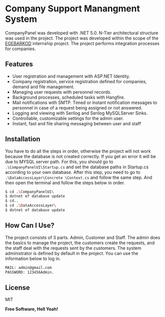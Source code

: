 # Company Support Manangment System
 

CompanyPanel was developed with .NET 5.0. N-Tier architectural structure was used in the project. The project was developed within the scope of the <a href="https://egebarkod.com/">EGEBARKOD</a> internship project. The project performs integration processes for companies.

## Features

- User registration and management with ASP.NET Identity.
- Company registration, service registration defined for companies, demand and file management.
- Managing user requests with personnel records.
- Background processes, scheduled tasks with Hangfire.
- Mail notifications with SMTP. Timed or instant notification messages to personnel in case of a request being assigned or not answered.
- Logging and viewing with Serilog and Serilog MySQLServer Sinks.
- Controllable, customizable settings for the admin user.
- Instant, fast and file sharing messaging between user and staff

## Installation
You have to do all the steps in order, otherwise the project will not work because the database is not created correctly. If you get an error it will be due to MYSQL server path. For this, you should go to `.\CompanyPanelUI\Startup.cs` and set the database paths in Startup.cs according to your own database. After this step, you need to go to `.\DataAccessLayer\Concrete \Context.cs` and follow the same step. And then open the terminal and follow the steps below in order.

```sh
$ cd .\CompanyPanelUI\
$ dotnet ef database update
$ cd..
$ cd .\DataAccessLayer\
$ dotnet ef database update
```

## How Can I Use?
The project consists of 3 parts. Admin, Customer and Staff. The admin does the basics to manage the project, the customers create the requests, and the staff deal with the requests sent by the customers. The system administrator is defined by default in the project. You can use the information below to log in.

```sh
MAIL: admin@gmail.com
PASSWORD: 123456Admin.
```

## License

MIT

**Free Software, Hell Yeah!**

